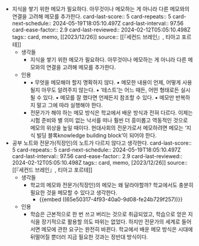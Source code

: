 - 지식을 쌓기 위한 메모가 필요하다. 아무것이나 메모하는 게 아니라 다른 메모와의 연결을 고려해 메모를 추가한다.
  card-last-score:: 5
  card-repeats:: 5
  card-next-schedule:: 2024-05-19T18:05:10.497Z
  card-last-interval:: 97.56
  card-ease-factor:: 2.9
  card-last-reviewed:: 2024-02-12T05:05:10.498Z
  tags:: card, memo, [[2023/12/26]] 
  source:: [[『세컨드 브레인』, 티아고 포르테]]
	- 생각들
		- 지식을 쌓기 위한 메모가 필요하다. 아무것이나 메모하는 게 아니라 다른 메모와의 연결을 고려해 메모를 추가한다.
	- 인용
		- ▪ 무엇을 메모해야 할지 명확하지 않다. ▪ 메모한 내용이 언제, 어떻게 사용될지 아무도 알려주지 않는다. ▪ ‘테스트’는 어느 때든, 어떤 형태로든 실시될 수 있다. ▪ 메모를 잘 했다면 언제든지 참조할 수 있다. ▪ 메모만 반복하지 말고 그에 따라 실행해야 한다.
		- 전문가가 해야 하는 메모 방식은 학교에서 배운 방식과 전혀 다르다. 이제는 시험 준비와 별 의미 없는 낙서를 떠나 훨씬 더 흥미롭고 역동적인 것으로 메모의 위상을 높일 때이다. 현대사회의 전문가로서 메모하려면 메모는 ‘지식 빌딩 블록knowledge building block’이 되어야 한다.
- 공부 노트와 전문가(직장인)의 노트가 다르지 않다고 생각한다.
  card-last-score:: 5
  card-repeats:: 5
  card-next-schedule:: 2024-05-19T18:05:10.497Z
  card-last-interval:: 97.56
  card-ease-factor:: 2.9
  card-last-reviewed:: 2024-02-12T05:05:10.498Z
  tags:: card, memo, [2023/12/26]] 
  source:: [[『세컨드 브레인』, 티아고 포르테]]
	- 생각들
		- 학교의 메모와 전문가(직장인)의 메모는 왜 달라야할까? 학교에서도 충분히 필요한 것을 메모할 수 있다고 생각한다.
			- {{embed ((65e50317-4f93-40a0-9d08-fe24b729f257))}}
	- 인용
		- 학습은 근본적으로 한 번 쓰고 버리는 것으로 취급되었고, 학습으로 얻은 지식을 장기적으로 활용할 의도 따위는 없었다. 하지만 전문가의 세계로 들어서면 메모에 관한 요구는 완전히 바뀐다. 학교에서 배운 메모 방식은 시대에 뒤떨어질 뿐더러 지금 필요한 것과는 정반대 방식이다.